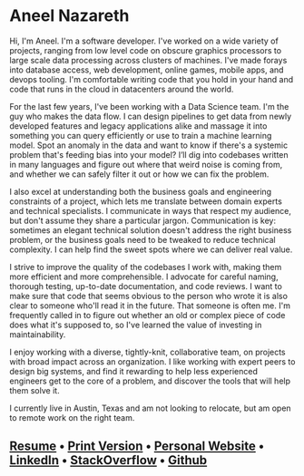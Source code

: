 # Aneel Nazareth

Hi, I'm Aneel. I'm a software developer. I've worked on a wide variety of projects, ranging from low level code on obscure graphics processors to large scale data processing across clusters of machines. I've made forays into database access, web development, online games, mobile apps, and devops tooling. I'm comfortable writing code that you hold in your hand and code that runs in the cloud in datacenters around the world.

For the last few years, I've been working with a Data Science team. I'm the guy who makes the data flow. I can design pipelines to get data from newly developed features and legacy applications alike and massage it into something you can query efficiently or use to train a machine learning model. Spot an anomaly in the data and want to know if there's a systemic problem that's feeding bias into your model? I’ll dig into codebases written in many languages and figure out where that weird noise is coming from, and whether we can safely filter it out or how we can fix the problem.

I also excel at understanding both the business goals and engineering constraints of a project, which lets me translate between domain experts and technical specialists. I communicate in ways that respect my audience, but don't assume they share a particular jargon. Communication is key: sometimes an elegant technical solution doesn't address the right business problem, or the business goals need to be tweaked to reduce technical complexity. I can help find the sweet spots where we can deliver real value.

I strive to improve the quality of the codebases I work with, making them more efficient and more comprehensible. I advocate for careful naming, thorough testing, up-to-date documentation, and code reviews. I want to make sure that code that seems obvious to the person who wrote it is also clear to someone who'll read it in the future. That someone is often me. I'm frequently called in to figure out whether an old or complex piece of code does what it's supposed to, so I've learned the value of investing in maintainability.

I enjoy working with a diverse, tightly-knit, collaborative team, on projects with broad impact across an organization. I like working with expert peers to design big systems, and find it rewarding to help less experienced engineers get to the core of a problem, and discover the tools that will help them solve it.

I currently live in Austin, Texas and am not looking to relocate, but am open to remote work on the right team.

## [Resume](resume.html) • [Print Version](resume.pdf) • [Personal Website](https://wander.ingstar.com) • [LinkedIn](http://www.linkedin.com/in/nazareth) • [StackOverflow](https://stackoverflow.com/story/aneel) • [Github](https://github.com/WanderingStar)
